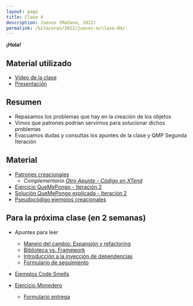 ```yaml
---
layout: page
title: Clase 4
description: Jueves (Mañana, 2022)
permalink: /bitacoras/2022/jueves-m/clase-04/
---
```


**¡Hola!**

## Material utilizado

- [Video de la clase](https://youtu.be/chrceboYAXs)
- [Presentación](https://docs.google.com/presentation/d/1gDOc-G3ujHDfaCkbxk_JUSEPygI3zcG_6Wu28U32tOA/edit?usp=sharing)

## Resumen

- Repasamos los problemas que hay en la creación de los objetos
- Vimos que patrones podrían servirnos para solucionar dichos problemas
- Evacuamos dudas y consultas los apuntes de la clase y QMP Segunda Iteración

## Material

- [Patrones creacionales](https://docs.google.com/document/d/1wuU7VVvf7B4zhBinlc0RGuJs5lHI5-ZD)
  - _Complementario [Otro Apunte - Código en XTend](https://docs.google.com/document/d/1UhHVskJKyw7y28AsAASsCXtIodEiJ4coEOiw0QdlOTo/edit)_
- [Ejercicio QueMePongo - Iteración 2](https://docs.google.com/document/d/10j6XB9zIhl5xox2xBEDEFsgPmueHMkyvLSHcLxl_27Y)
- [Solución QueMePongo explicada - Iteración 2](https://docs.google.com/document/d/1NeSJWVvj5JlEZo89kh99lO22X7GCJsPETSuNfw6cVeM)
- [Pseudocódigo ejemplos creacionales](https://github.com/dds-utn/ejemplos-creacionales)

## Para la próxima clase (en 2 semanas)

- Apuntes para leer
  - [Manejo del cambio: Expansión y refactoring](https://docs.google.com/document/d/1cAje0qwy3Cus_ob0r-tatbcT01sDFeLt3MmSVmLeSxk/edit?usp=sharing)
  - [Biblioteca vs. Framework](https://docs.google.com/document/d/1D_MCoh4J8kL1MAKNlbDgAMu2nYxri-81nZBYOPFWnO0/edit#heading=h.6ab0fffv8tld)
  - [Introducción a la inyección de dependencias](https://docs.google.com/document/d/1GsW-hVF0XR76KunDILqkltyE1KIBvj3ldCCkyStjne0/edit?usp=sharing)
  - [Formulario de seguimiento](https://docs.google.com/forms/d/e/1FAIpQLSdL9W_hP5c-GIiKDYyd3PvJXpvcBXIhXvG_jbanUN4yIh5rqw/viewform)

- [Ejemplos Code Smells](https://docs.google.com/document/d/1N-ZFQqcmge7TozZ1zOcW1tbFrn9IFEJm91X8MFGysik/edit?usp=sharing)
- [Ejercicio Monedero](https://github.com/dds-utn/dds-monedero-java8)
  - [Formulario entrega](https://docs.google.com/forms/d/e/1FAIpQLSe-kGDSlPHwDDscaXXISdaDW3_Tgxje7tGu3XKuft79PZudGw/viewform)
